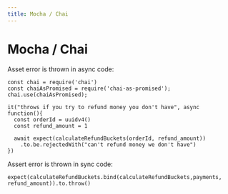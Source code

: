 ```yaml
---
title: Mocha / Chai
---
```


<h1>Mocha / Chai</h1>

Asset error is thrown in async code:

~~~
const chai = require('chai')
const chaiAsPromised = require('chai-as-promised');
chai.use(chaiAsPromised);

it("throws if you try to refund money you don't have", async function(){
  const orderId = uuidv4()
  const refund_amount = 1

  await expect(calculateRefundBuckets(orderId, refund_amount))
    .to.be.rejectedWith("can't refund money we don't have")
})
~~~


Assert error is thrown in sync code:

~~~
expect(calculateRefundBuckets.bind(calculateRefundBuckets,payments, refund_amount)).to.throw()
~~~
